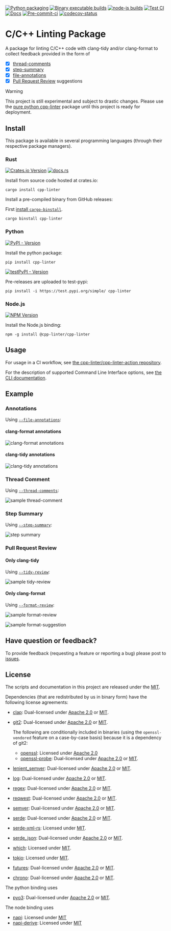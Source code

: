 <!-- markdownlint-disable MD041 -->

[file-annotations]: https://cpp-linter.github.io/cpp-linter-rs/cli#-a-file-annotations
[thread-comments]: https://cpp-linter.github.io/cpp-linter-rs/cli#-g-thread-comments
[step-summary]: https://cpp-linter.github.io/cpp-linter-rs/cli#-w-step-summary
[tidy-review]: https://cpp-linter.github.io/cpp-linter-rs/cli#-d-tidy-review
[format-review]: https://cpp-linter.github.io/cpp-linter-rs/cli#-m-format-review

[format-annotations-preview]: docs/docs/images/annotations-clang-format.png
[tidy-annotations-preview]: docs/docs/images/annotations-clang-tidy.png
[step-summary-preview]: docs/docs/images/step-summary.png
[thread-comment-preview]: docs/docs/images/comment.png
[tidy-review-preview]: docs/docs/images/tidy-review.png
[format-review-preview]: docs/docs/images/format-review.png
[format-suggestion-preview]: docs/docs/images/format-suggestion.png

[cli-doc]: https://cpp-linter.github.io/cpp-linter-rs/cli.html

<!-- start -->
[![Python packaging][py-build-badge]][py-build-ci]
[![Binary executable builds][bin-build-badge]][bin-build-ci]
[![node-js builds][node-ci-badge]][node-ci]
[![Test CI][test-ci-badge]][test-ci]
[![Docs][docs-ci-badge]][docs-site]
[![Pre-commit-ci][pre-commit-badge]][pre-commit-ci]
[![codecov-status][codecov-badge]][codecov-project]

[py-build-ci]: https://github.com/cpp-linter/cpp-linter-rs/actions/workflows/python-packaging.yml
[py-build-badge]: https://github.com/cpp-linter/cpp-linter-rs/actions/workflows/python-packaging.yml/badge.svg
[bin-build-badge]: https://github.com/cpp-linter/cpp-linter-rs/actions/workflows/binary-builds.yml/badge.svg
[bin-build-ci]: https://github.com/cpp-linter/cpp-linter-rs/actions/workflows/binary-builds.yml
[node-ci-badge]: https://github.com/cpp-linter/cpp-linter-rs/actions/workflows/node-js-packaging.yml/badge.svg
[node-ci]: https://github.com/cpp-linter/cpp-linter-rs/actions/workflows/node-js-packaging.yml
[test-ci-badge]: https://github.com/cpp-linter/cpp-linter-rs/actions/workflows/run-dev-tests.yml/badge.svg
[test-ci]: https://github.com/cpp-linter/cpp-linter-rs/actions/workflows/run-dev-tests.yml
[docs-ci-badge]: https://github.com/cpp-linter/cpp-linter-rs/actions/workflows/build-docs.yml/badge.svg
[docs-site]: https://cpp-linter.github.io/cpp-linter-rs
[pre-commit-badge]: https://github.com/cpp-linter/cpp-linter-rs/actions/workflows/pre-commit-hooks.yml/badge.svg
[pre-commit-ci]: https://github.com/cpp-linter/cpp-linter-rs/actions/workflows/pre-commit-hooks.yml
[codecov-badge]: https://codecov.io/gh/cpp-linter/cpp-linter-rs/graph/badge.svg?token=7ibzERx2AD
[codecov-project]: https://codecov.io/gh/cpp-linter/cpp-linter-rs
[docs-rs-badge]: https://img.shields.io/docsrs/cpp-linter?label=docs.rs
[docs-rs]: https://docs.rs/cpp-linter
[pypi-badge]: https://img.shields.io/pypi/v/cpp-linter
[pypi-pkg]: https://pypi.org/project/cpp-linter/
[test-pypi-badge]: https://img.shields.io/pypi/v/cpp-linter?pypiBaseUrl=https%3A%2F%2Ftest.pypi.org&label=test-pypi
[test-pypi-pkg]: https://test.pypi.org/project/cpp-linter/
[crates-io-badge]: https://img.shields.io/crates/v/cpp-linter
[crates-io-pkg]: https://crates.io/crates/cpp-linter
[npm-badge]: https://img.shields.io/npm/v/%40cpp-linter%2Fcpp-linter
[npm-pkg]: https://www.npmjs.com/package/@cpp-linter/cpp-linter

# C/C++ Linting Package

A package for linting C/C++ code with clang-tidy and/or clang-format to collect feedback provided in the form of

- [x] [thread-comments](#thread-comment)
- [x] [step-summary](#step-summary)
- [x] [file-annotations](#annotations)
- [x] [Pull Request Review](#pull-request-review) suggestions

> [!WARNING]
> This project is still experimental and subject to drastic changes.
> Please use the [pure python cpp-linter](https://github.com/cpp-linter/cpp-linter)
> package until this project is ready for deployment.

## Install

This package is available in several programming languages (through their respective package managers).

### Rust

[![Crates.io Version][crates-io-badge]][crates-io-pkg]
[![docs.rs][docs-rs-badge]][docs-rs]

Install from source code hosted at crates.io:

```text
cargo install cpp-linter
```

Install a pre-compiled binary from GitHub releases:

First [install `cargo-binstall`](https://github.com/cargo-bins/cargo-binstall?tab=readme-ov-file#installation).

```text
cargo binstall cpp-linter
```

### Python

[![PyPI - Version][pypi-badge]][pypi-pkg]

Install the python package:

```text
pip install cpp-linter
```

[![testPyPI - Version][test-pypi-badge]][test-pypi-pkg]

Pre-releases are uploaded to test-pypi:

```text
pip install -i https://test.pypi.org/simple/ cpp-linter
```

### Node.js

[![NPM Version][npm-badge]][npm-pkg]

Install the Node.js binding:

```text
npm -g install @cpp-linter/cpp-linter
```

## Usage

For usage in a CI workflow, see
[the cpp-linter/cpp-linter-action repository](https://github.com/cpp-linter/cpp-linter-action).

For the description of supported Command Line Interface options, see
[the CLI documentation][cli-doc].

## Example

### Annotations

Using [`--file-annotations`][file-annotations]:

#### clang-format annotations

![clang-format annotations][format-annotations-preview]

#### clang-tidy annotations

![clang-tidy annotations][tidy-annotations-preview]

### Thread Comment

Using [`--thread-comments`][thread-comments]:

![sample thread-comment][thread-comment-preview]

### Step Summary

Using [`--step-summary`][step-summary]:

![step summary][step-summary-preview]

### Pull Request Review

#### Only clang-tidy

Using [`--tidy-review`][tidy-review]:

![sample tidy-review][tidy-review-preview]

#### Only clang-format

Using [`--format-review`][format-review]:

![sample format-review][format-review-preview]

![sample format-suggestion][format-suggestion-preview]

## Have question or feedback?

To provide feedback (requesting a feature or reporting a bug) please post to
[issues](https://github.com/cpp-linter/cpp-linter-rs/issues).

## License

The scripts and documentation in this project are released under the [MIT].

Dependencies (that are redistributed by us in binary form) have the following
license agreements:

- [clap](https://crates.io/crates/clap):
  Dual-licensed under [Apache 2.0][Apache2] or [MIT].
- [git2](https://crates.io/crates/git2):
  Dual-licensed under [Apache 2.0][Apache2] or [MIT].

  The following are conditionally included in binaries (using the `openssl-vendored` feature on a
  case-by-case basis) because it is a dependency of git2:

  - [openssl](https://crates.io/crates/openssl): Licensed under [Apache 2.0][Apache2]
  - [openssl-probe](https://crates.io/crates/openssl-probe):
    Dual-licensed under [Apache 2.0][Apache2] or [MIT].

- [lenient_semver](https://crates.io/crates/lenient_semver):
  Dual-licensed under [Apache 2.0][Apache2] or [MIT].
- [log](https://crates.io/crates/log):
  Dual-licensed under [Apache 2.0][Apache2] or [MIT].
- [regex](https://crates.io/crates/regex):
  Dual-licensed under [Apache 2.0][Apache2] or [MIT].
- [reqwest](https://crates.io/crates/reqwest):
  Dual-licensed under [Apache 2.0][Apache2] or [MIT].
- [semver](https://crates.io/crates/semver):
  Dual-licensed under [Apache 2.0][Apache2] or [MIT].
- [serde](https://crates.io/crates/serde):
  Dual-licensed under [Apache 2.0][Apache2] or [MIT].
- [serde-xml-rs](https://crates.io/crates/serde-xml-rs): Licensed under [MIT].
- [serde_json](https://crates.io/crates/serde_json):
  Dual-licensed under [Apache 2.0][Apache2] or [MIT].
- [which](https://crates.io/crates/which): Licensed under [MIT].
- [tokio](https://crates.io/crates/tokio): Licensed under [MIT].
- [futures](https://crates.io/crates/futures):
  Dual-licensed under [Apache 2.0][Apache2] or [MIT].
- [chrono](https://crates.io/crates/chrono):
  Dual-licensed under [Apache 2.0][Apache2] or [MIT].

The python binding uses

- [pyo3](https://crates.io/crates/pyo3):
  Dual-licensed under [Apache 2.0][Apache2] or [MIT].

The node binding uses

- [napi](https://crates.io/crates/napi): Licensed under [MIT]
- [napi-derive](https://crates.io/crates/napi-derive): Licensed under [MIT]

[MIT]: https://choosealicense.com/licenses/mit
[Apache2]: https://choosealicense.com/licenses/apache-2.0/
